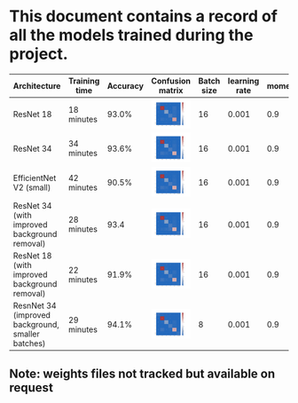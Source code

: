 # This document contains a record of all the models trained during the project. 


| Architecture                                      | Training time | Accuracy | Confusion matrix                                             | Batch size | learning rate | momentum | Gamma (scheduler) | Step size(scheduler) |
|---------------------------------------------------|---------------|----------|--------------------------------------------------------------|------------|---------------|----------|-------------------|----------------------|
| ResNet 18                                         | 18 minutes    | 93.0%    | ![](confusion-matrices/resnet_18_93_acc.png)                 | 16         | 0.001         | 0.9      | 0.1               | 10                   |
| ResNet 34                                         | 34 minutes    | 93.6%    | ![](confusion-matrices/resnet_34_93_acc.png)                 | 16         | 0.001         | 0.9      | 0.1               | 8                    |
| EfficientNet V2 (small)                           | 42 minutes    | 90.5%    | ![](confusion-matrices/efficientnet_v2_s_91_acc.png)         | 16         | 0.001         | 0.9      | 0.1               | 8                    |
| ResNet 34 (with improved background removal)      | 28 minutes    | 93.4     | ![](confusion-matrices/resnet_34_whitebg_93_acc.png)         | 16         | 0.001         | 0.9      | 0.1               | 8                    |
| ResNet 18 (with improved background removal)      | 22 minutes    | 91.9%    | ![](confusion-matrices/resnet_18_whitebg_92_acc.png)         | 16         | 0.001         | 0.9      | 0.1               | 10                   |
| ResnNet 34 (improved background, smaller batches) | 29 minutes    | 94.1%    | ![](confusion-matrices/resnet_34_whitebg_94_acc_8_batch.png) | 8          | 0.001         | 0.9      | 0.1               | 10                   |


## Note: weights files not tracked but available on request